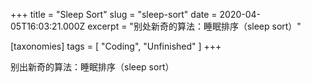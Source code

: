 +++
title = "Sleep Sort"
slug = "sleep-sort"
date = 2020-04-05T16:03:21.000Z
excerpt = "别处新奇的算法：睡眠排序（sleep sort）"

[taxonomies]
tags = [ "Coding", "Unfinished" ]
+++

别出新奇的算法：睡眠排序（sleep sort）

